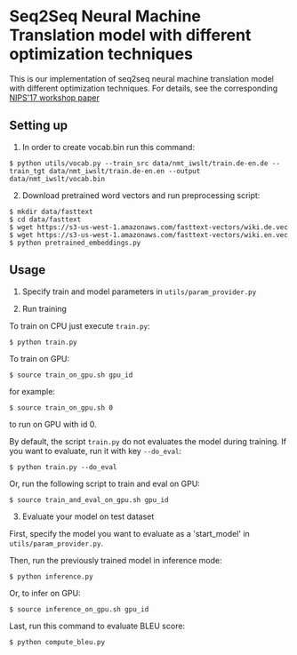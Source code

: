 <h1>Seq2Seq Neural Machine Translation model with different optimization techniques</h1>

This is our implementation of seq2seq neural machine translation model with different optimization techniques. For details, see the corresponding [NIPS'17 workshop paper](https://arxiv.org/abs/1711.07724)

<h2>Setting up</h2>

1) In order to create vocab.bin run this command:
```shell
$ python utils/vocab.py --train_src data/nmt_iwslt/train.de-en.de --train_tgt data/nmt_iwslt/train.de-en.en --output data/nmt_iwslt/vocab.bin
```


2) Download pretrained word vectors and run preprocessing script:
```shell
$ mkdir data/fasttext
$ cd data/fasttext
$ wget https://s3-us-west-1.amazonaws.com/fasttext-vectors/wiki.de.vec
$ wget https://s3-us-west-1.amazonaws.com/fasttext-vectors/wiki.en.vec
$ python pretrained_embeddings.py
```


<h2> Usage </h2>

1) Specify train and model parameters in ```utils/param_provider.py```

2) Run training

To train on CPU just execute ```train.py```:
```shell
$ python train.py
```

To train on GPU:
```shell
$ source train_on_gpu.sh gpu_id
```

for example:
```shell
$ source train_on_gpu.sh 0
```
to run on GPU with id 0.

By default, the script ```train.py``` do not evaluates the model during training. If you want to evaluate, run it with key ```--do_eval```:
```shell
$ python train.py --do_eval
```

Or, run the following script to train and eval on GPU:
```shell
$ source train_and_eval_on_gpu.sh gpu_id
```

3) Evaluate your model on test dataset

First, specify the model you want to evaluate as a 'start_model' in ```utils/param_provider.py```.

Then, run the previously trained model in inference mode:
```shell
$ python inference.py
```
Or, to infer on GPU:
```shell
$ source inference_on_gpu.sh gpu_id
```

Last, run this command to evaluate BLEU score:
```shell
$ python compute_bleu.py
```
